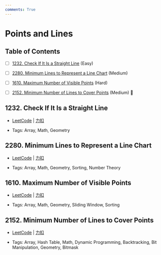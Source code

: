 ```yaml
---
comments: True
---
```


# Points and Lines

## Table of Contents

- [ ] [1232. Check If It Is a Straight Line](#1232-check-if-it-is-a-straight-line) (Easy)
- [ ] [2280. Minimum Lines to Represent a Line Chart](#2280-minimum-lines-to-represent-a-line-chart) (Medium)
- [ ] [1610. Maximum Number of Visible Points](#1610-maximum-number-of-visible-points) (Hard)
- [ ] [2152. Minimum Number of Lines to Cover Points](#2152-minimum-number-of-lines-to-cover-points) (Medium) 👑


## 1232. Check If It Is a Straight Line

-    [LeetCode](https://leetcode.com/problems/check-if-it-is-a-straight-line/) | [力扣](https://leetcode.cn/problems/check-if-it-is-a-straight-line/)

-   Tags: Array, Math, Geometry



## 2280. Minimum Lines to Represent a Line Chart

-    [LeetCode](https://leetcode.com/problems/minimum-lines-to-represent-a-line-chart/) | [力扣](https://leetcode.cn/problems/minimum-lines-to-represent-a-line-chart/)

-   Tags: Array, Math, Geometry, Sorting, Number Theory



## 1610. Maximum Number of Visible Points

-    [LeetCode](https://leetcode.com/problems/maximum-number-of-visible-points/) | [力扣](https://leetcode.cn/problems/maximum-number-of-visible-points/)

-   Tags: Array, Math, Geometry, Sliding Window, Sorting



## 2152. Minimum Number of Lines to Cover Points

-    [LeetCode](https://leetcode.com/problems/minimum-number-of-lines-to-cover-points/) | [力扣](https://leetcode.cn/problems/minimum-number-of-lines-to-cover-points/)

-   Tags: Array, Hash Table, Math, Dynamic Programming, Backtracking, Bit Manipulation, Geometry, Bitmask
